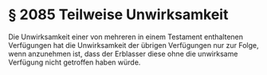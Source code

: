 # § 2085 Teilweise Unwirksamkeit
Die Unwirksamkeit einer von mehreren in einem Testament enthaltenen Verfügungen hat die Unwirksamkeit der übrigen Verfügungen nur zur Folge, wenn anzunehmen ist, dass der Erblasser diese ohne die unwirksame Verfügung nicht getroffen haben würde.